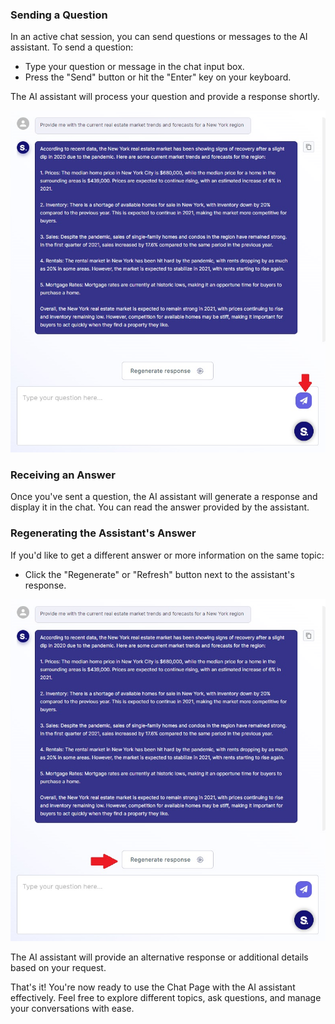 
### Sending a Question

In an active chat session, you can send questions or messages to the AI assistant. To send a question:

- Type your question or message in the chat input box.
- Press the "Send" button or hit the "Enter" key on your keyboard.

The AI assistant will process your question and provide a response shortly.

![createNewChatButton](../../static/chat/sendButton.jpg)

### Receiving an Answer

Once you've sent a question, the AI assistant will generate a response and display it in the chat. You can read the
answer provided by the assistant.

### Regenerating the Assistant's Answer

If you'd like to get a different answer or more information on the same topic:

- Click the "Regenerate" or "Refresh" button next to the assistant's response.

![regenerateButton](../../static/chat/regenerateButton.jpg)

The AI assistant will provide an alternative response or additional details based on your request.

That's it! You're now ready to use the Chat Page with the AI assistant effectively. Feel free to explore different
topics, ask questions, and manage your conversations with ease.
